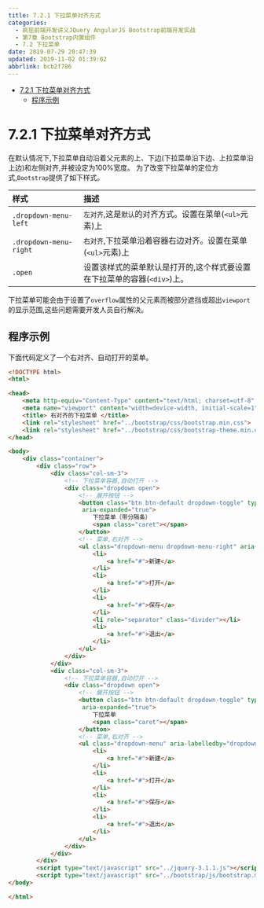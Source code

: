 ```yaml
---
title: 7.2.1 下拉菜单对齐方式
categories: 
  - 疯狂前端开发讲义JQuery AngularJS Bootstrap前端开发实战
  - 第7章 Bootstrap内置组件
  - 7.2 下拉菜单
date: 2019-07-29 20:47:39
updated: 2019-11-02 01:39:02
abbrlink: bcb2f786
---
```

- [7.2.1 下拉菜单对齐方式](/ReadingNotes/bcb2f786/#7-2-1-下拉菜单对齐方式)
    - [程序示例](/ReadingNotes/bcb2f786/#程序示例)

<!--more-->
<script src="https://cdn.bootcss.com/jquery/3.4.0/jquery.slim.min.js"></script>
<script>$(document).ready(function () {$(".post-body > ul:nth-child(1)").hide();});</script>

<!--end-->
<!--SSTStart-->
# 7.2.1 下拉菜单对齐方式 #
在默认情况下,下拉菜单自动沿着父元素的上、下边(下拉菜单沿下边、上拉菜单沿上边)和左侧对齐,并被设定为100%宽度。
为了改变下拉菜单的定位方式,`Bootstrap`提供了如下样式。

|样式|描述|
|:---|:---|
|`.dropdown-menu-left`|`左对齐`,这是`默认`的对齐方式。设置在菜单(`<ul>`元素)上|
|`.dropdown-menu-right`|`右对齐`,下拉菜单沿着容器右边对齐。设置在菜单(`<ul>`元素)上|
|`.open`|设置该样式的菜单默认是打开的,这个样式要设置在下拉菜单的容器(`<div>`)上。|

下拉菜单可能会由于设置了`overflow`属性的父元素而被部分遮挡或超出`viewport`的显示范围,这些问题需要开发人员自行解决。
<!--SSTStop-->

## 程序示例 ##
下面代码定义了一个右对齐、自动打开的菜单。
```html
<!DOCTYPE html>
<html>

<head>
	<meta http-equiv="Content-Type" content="text/html; charset=utf-8" />
	<meta name="viewport" content="width=device-width, initial-scale=1">
	<title> 右对齐的下拉菜单 </title>
	<link rel="stylesheet" href="../bootstrap/css/bootstrap.min.css">
	<link rel="stylesheet" href="../bootstrap/css/bootstrap-theme.min.css">
</head>

<body>
	<div class="container">
		<div class="row">
			<div class="col-sm-3">
				<!-- 下拉菜单容器,自动打开 -->
				<div class="dropdown open">
					<!-- 展开按钮 -->
					<button class="btn btn-default dropdown-toggle" type="button" id="dropdown3" data-toggle="dropdown" aria-haspopup="true"
					 aria-expanded="true">
						下拉菜单（带分隔条）
						<span class="caret"></span>
					</button>
					<!-- 菜单,右对齐 -->
					<ul class="dropdown-menu dropdown-menu-right" aria-labelledby="dropdown3">
						<li>
							<a href="#">新建</a>
						</li>
						<li>
							<a href="#">打开</a>
						</li>
						<li>
							<a href="#">保存</a>
						</li>
						<li role="separator" class="divider"></li>
						<li>
							<a href="#">退出</a>
						</li>
					</ul>
				</div>
			</div>
			<div class="col-sm-3">
				<!-- 下拉菜单容器,自动打开 -->
				<div class="dropdown open">
					<!-- 展开按钮 -->
					<button class="btn btn-default dropdown-toggle" type="button" id="dropdown3" data-toggle="dropdown" aria-haspopup="true"
					 aria-expanded="true">
						下拉菜单
						<span class="caret"></span>
					</button>
					<!-- 菜单,右对齐 -->
					<ul class="dropdown-menu" aria-labelledby="dropdown3">
						<li>
							<a href="#">新建</a>
						</li>
						<li>
							<a href="#">打开</a>
						</li>
						<li>
							<a href="#">保存</a>
						</li>
						<li>
							<a href="#">退出</a>
						</li>
					</ul>
				</div>
			</div>
		</div>
		<script type="text/javascript" src="../jquery-3.1.1.js"></script>
		<script type="text/javascript" src="../bootstrap/js/bootstrap.min.js"></script>
</body>

</html>
```

